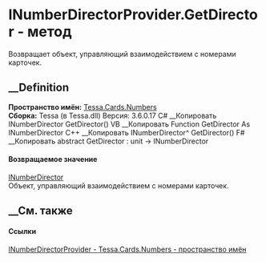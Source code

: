 # INumberDirectorProvider.GetDirector - метод
Возвращает объект, управляющий взаимодействием с номерами карточек.
##  __Definition
 **Пространство имён:** [Tessa.Cards.Numbers](N_Tessa_Cards_Numbers.htm)  
 **Сборка:** Tessa (в Tessa.dll) Версия: 3.6.0.17
C# __Копировать
     INumberDirector GetDirector()
VB __Копировать
     Function GetDirector As INumberDirector
C++ __Копировать
    INumberDirector^ GetDirector()
F# __Копировать
     abstract GetDirector : unit -> INumberDirector 
#### Возвращаемое значение
[INumberDirector](T_Tessa_Cards_Numbers_INumberDirector.htm)  
Объект, управляющий взаимодействием с номерами карточек.
##  __См. также
#### Ссылки
[INumberDirectorProvider -
](T_Tessa_Cards_Numbers_INumberDirectorProvider.htm)
[Tessa.Cards.Numbers - пространство имён](N_Tessa_Cards_Numbers.htm)
